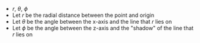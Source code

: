 - $r$, $\theta$, $\phi$
- Let $r$ be the radial distance between the point and origin
- Let $\theta$ be the angle between the x-axis and the line that $r$ lies on
- Let $\phi$ be the angle between the z-axis and the "shadow" of the line that $r$ lies on